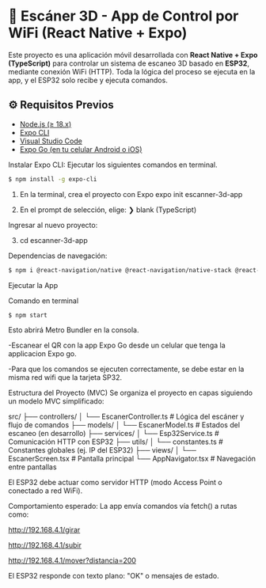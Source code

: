 # 📱 Escáner 3D - App de Control por WiFi (React Native + Expo)

Este proyecto es una aplicación móvil desarrollada con **React Native + Expo (TypeScript)** para controlar un sistema de escaneo 3D basado en **ESP32**, mediante conexión WiFi (HTTP). Toda la lógica del proceso se ejecuta en la app, y el ESP32 solo recibe y ejecuta comandos.

## ⚙️ Requisitos Previos

- [Node.js (≥ 18.x)](https://nodejs.org/)
- [Expo CLI](https://docs.expo.dev/get-started/installation/)
- [Visual Studio Code](https://code.visualstudio.com/)
- [Expo Go (en tu celular Android o iOS)](https://expo.dev/client)

Instalar Expo CLI:
Ejecutar los siguientes comandos en terminal.

```bash
$ npm install -g expo-cli
```
1. En la terminal, crea el proyecto con Expo
expo init escanner-3d-app

2. En el prompt de selección, elige:
❯ blank (TypeScript)

Ingresar al nuevo proyecto:

3. cd escanner-3d-app


Dependencias de navegación:
```bash
$ npm i @react-navigation/native @react-navigation/native-stack @react-navigation/stack react-native-screens react-native-safe-area-context
```

Ejecutar la App

Comando en terminal
```bash
$ npm start
```

Esto abrirá Metro Bundler en la consola.

-Escanear el QR con la app Expo Go desde un celular que tenga la applicacion Expo go.

-Para que los comandos se ejecuten correctamente, se debe estar en la misma red wifi que la tarjeta SP32.

Estructura del Proyecto (MVC)
Se organiza el proyecto en capas siguiendo un modelo MVC simplificado:

src/
├── controllers/
│   └── EscanerController.ts       # Lógica del escáner y flujo de comandos
├── models/
│   └── EscanerModel.ts            # Estados del escaneo (en desarrollo)
├── services/
│   └── Esp32Service.ts            # Comunicación HTTP con ESP32
├── utils/
│   └── constantes.ts              # Constantes globales (ej. IP del ESP32)
├── views/
│   └── EscanerScreen.tsx          # Pantalla principal
└── AppNavigator.tsx               # Navegación entre pantallas

El ESP32 debe actuar como servidor HTTP (modo Access Point o conectado a red WiFi).

Comportamiento esperado:
La app envía comandos vía fetch() a rutas como:

http://192.168.4.1/girar

http://192.168.4.1/subir

http://192.168.4.1/mover?distancia=200

El ESP32 responde con texto plano: "OK" o mensajes de estado.


